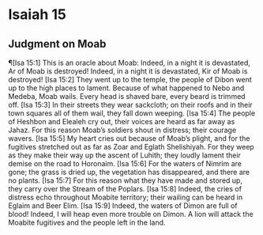 # Isaiah 15

## Judgment on Moab
¶[Isa 15:1] This is an oracle about Moab: Indeed, in a night it is devastated, Ar of Moab is destroyed! Indeed, in a night it is devastated, Kir of Moab is destroyed!
[Isa 15:2] They went up to the temple, the people of Dibon went up to the high places to lament. Because of what happened to Nebo and Medeba, Moab wails. Every head is shaved bare, every beard is trimmed off.
[Isa 15:3] In their streets they wear sackcloth; on their roofs and in their town squares all of them wail, they fall down weeping.
[Isa 15:4] The people of Heshbon and Elealeh cry out, their voices are heard as far away as Jahaz. For this reason Moab’s soldiers shout in distress; their courage wavers.
[Isa 15:5] My heart cries out because of Moab’s plight, and for the fugitives stretched out as far as Zoar and Eglath Shelishiyah. For they weep as they make their way up the ascent of Luhith; they loudly lament their demise on the road to Horonaim.
[Isa 15:6] For the waters of Nimrim are gone; the grass is dried up, the vegetation has disappeared, and there are no plants.
[Isa 15:7] For this reason what they have made and stored up, they carry over the Stream of the Poplars.
[Isa 15:8] Indeed, the cries of distress echo throughout Moabite territory; their wailing can be heard in Eglaim and Beer Elim.
[Isa 15:9] Indeed, the waters of Dimon are full of blood! Indeed, I will heap even more trouble on Dimon. A lion will attack the Moabite fugitives and the people left in the land.

